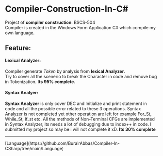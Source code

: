 # Compiler-Construction-In-C#
Project of **compiler construction**. BSCS-504  
Compiler is created in the Windows Form Application C# which compile my own language.
## Feature:
#### Lexical Analyzer:
Compiler generate *Token* by analysis from **lexical Analyzer**. </br>Try to cover all the scenerio to break the Character in code and remove bug in Tokenization. **Its 95% complete.**  </br>
#### Syntax Analyer:
**Syntax Analyzer** is only cover DEC and Initialize and print statement in code and all the possible error related to these 3 operations. Syntax Analyzer is not completed yet other operation are left for example For_St, While_St, If_st etc. All the methods of Non-Terminal CFGs are implemented in Syntax Analyzer, its needs a lot of debugging due to index++ in code. I submitted my project so may be i will not complete it xD. **Its 30% complete**
<hr>
[Language](https://github.com/BurairAbbas/Compiler-In-CSharp/tree/main/Language)
